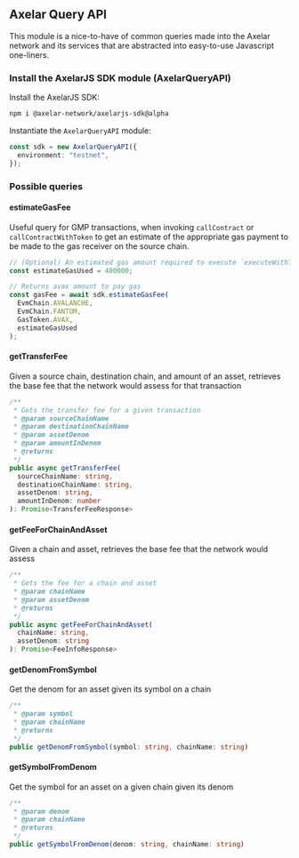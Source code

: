 ## Axelar Query API

This module is a nice-to-have of common queries made into the Axelar network and its services that are abstracted into easy-to-use Javascript one-liners.

### Install the AxelarJS SDK module (AxelarQueryAPI)

Install the AxelarJS SDK:

```bash
npm i @axelar-network/axelarjs-sdk@alpha
```

Instantiate the `AxelarQueryAPI` module:

```ts
const sdk = new AxelarQueryAPI({
  environment: "testnet",
});
```

### Possible queries

#### estimateGasFee

Useful query for GMP transactions, when invoking `callContract` or `callContractWithToken` to get an estimate of the appropriate gas payment to be made to the gas receiver on the source chain.

```ts
// (Optional) An estimated gas amount required to execute `executeWithToken` function. The default value is 700000 which sufficients for most transaction.
const estimateGasUsed = 400000;

// Returns avax amount to pay gas
const gasFee = await sdk.estimateGasFee(
  EvmChain.AVALANCHE,
  EvmChain.FANTOM,
  GasToken.AVAX,
  estimateGasUsed
);
```

#### getTransferFee

Given a source chain, destination chain, and amount of an asset, retrieves the base fee that the network would assess for that transaction

```ts
/**
 * Gets the transfer fee for a given transaction
 * @param sourceChainName
 * @param destinationChainName
 * @param assetDenom
 * @param amountInDenom
 * @returns
 */
public async getTransferFee(
  sourceChainName: string,
  destinationChainName: string,
  assetDenom: string,
  amountInDenom: number
): Promise<TransferFeeResponse>
```

#### getFeeForChainAndAsset

Given a chain and asset, retrieves the base fee that the network would assess

```ts
/**
 * Gets the fee for a chain and asset
 * @param chainName
 * @param assetDenom
 * @returns
 */
public async getFeeForChainAndAsset(
  chainName: string,
  assetDenom: string
): Promise<FeeInfoResponse>
```

#### getDenomFromSymbol

Get the denom for an asset given its symbol on a chain

```ts
/**
 * @param symbol
 * @param chainName
 * @returns
 */
public getDenomFromSymbol(symbol: string, chainName: string)
```

#### getSymbolFromDenom

Get the symbol for an asset on a given chain given its denom

```ts
/**
 * @param denom
 * @param chainName
 * @returns
 */
public getSymbolFromDenom(denom: string, chainName: string)
```

